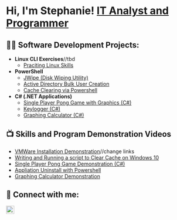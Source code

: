<h1>Hi, I'm Stephanie! <a href="https://www.linkedin.com/in/stephanie-i234">IT Analyst and</a> <br/><a href="https://github.com/stephanie-i234">Programmer</a>

<h2>👨‍💻 Software Development Projects:</h2>

- <b>Linux CLI Exercises</b>//tbd
  - [Praciting Linux Skills](https://github.com/joshmadakor1/Algorithms-Practice)
- <b>PowerShell</b>
  - [JWipe (Disk Wiping Utility)](https://github.com/joshmadakor1/Jwipe.PowerShell)
  - [Active Directory Bulk User Creation](https://github.com/joshmadakor1/AD_PS)
  - [Cache Clearing via Powershell](https://github.com/stephanie-i234/PowerShell-Cache-Clearing-)
- <b>C# (.NET Applications)</b>
  - [Single Player Pong Game with Graphics (C#)](https://github.com/stephanie-i234/Single_Player_Pong)
  - [Keylogger (C#)](https://github.com/stephanie-i234/Keylogger)
  - [Graphing Calculator (C#)](https://github.com/stephanie-i234/C-Sharp-Calculator)

<h2>📺 Skills and Program Demonstration Videos</h2>

- [VMWare Installation Demonstration](https://www.youtube.com/watch?v=N-L9hklSlNk)//change links
- [Writing and Running a script to Clear Cache on Windows 10](https://youtu.be/zKPJY6Yb17Y)
- [Single Player Pong Game Demonstration (C#)](https://youtu.be/6Rio8jxRD-I)
- [Appliation Uninstall with Powershell](https://youtu.be/K8rcOuJuIII)
- [Graphing Calculator Demonstration](//change_links)

<h2> 🤳 Connect with me:</h2>



[<img align="left" alt="Stephanie Itulua | LinkedIn" width="22px" src="https://cdn.jsdelivr.net/npm/simple-icons@v3/icons/linkedin.svg" />][linkedin]





[linkedin]: https://www.linkedin.com/in/stephanie-i234
